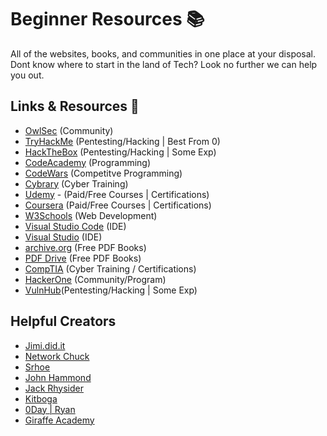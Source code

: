
# Beginner Resources 📚

All of the websites, books, and communities in one place at your disposal. Dont know where to start in the land of Tech? Look no further we can help you out.


## Links & Resources 🔗

- [OwlSec](https://www.owlsec.io/join) (Community)
- [TryHackMe](https://www.tryhackme.com/) (Pentesting/Hacking | Best From 0)
- [HackTheBox](https://www.hackthebox.com) (Pentesting/Hacking | Some Exp)
- [CodeAcademy](https://www.codeacademy.com) (Programming)
- [CodeWars](https://www.codewars.com) (Competitve Programming)
- [Cybrary](https://www.cybrary.it/) (Cyber Training)
- [Udemy](https://www.udemy.com/) - (Paid/Free Courses | Certifications)
- [Coursera](https://www.coursera.org/) (Paid/Free Courses | Certifications)
- [W3Schools](https://www.w3schools.com/) (Web Development)
- [Visual Studio Code](https://code.visualstudio.com/download) (IDE)
- [Visual Studio](https://visualstudio.microsoft.com/vs/) (IDE)
- [archive.org](https://archive.org/) (Free PDF Books)
- [PDF Drive](https://pdfdrive.webs.nf/) (Free PDF Books)
- [CompTIA](https://www.comptia.org/) (Cyber Training / Certifications)
- [HackerOne](https://www.hackerone.com/for-hackers/how-to-start-hacking) (Community/Program)
- [VulnHub](https://www.vulnhub.com/)(Pentesting/Hacking | Some Exp)

## Helpful Creators
- [Jimi.did.it](https://www.youtube.com/@jimididit)
- [Network Chuck](https://www.youtube.com/@NetworkChuck)
- [Srhoe](https://www.youtube.com/@srhoe)
- [John Hammond](https://www.youtube.com/@_JohnHammond)
- [Jack Rhysider](https://www.youtube.com/@JackRhysider)
- [Kitboga](https://www.youtube.com/@KitbogaShow)
- [0Day | Ryan](https://www.instagram.com/0day/)
- [Giraffe Academy](https://www.youtube.com/channel/UCvmINlrza7JHB1zkIOuXEbw)

